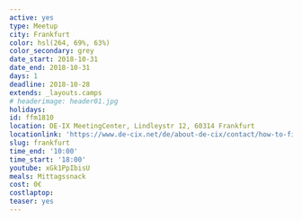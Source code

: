 ```yaml
---
active: yes
type: Meetup
city: Frankfurt
color: hsl(264, 69%, 63%)
color_secondary: grey
date_start: 2018-10-31
date_end: 2018-10-31
days: 1
deadline: 2018-10-28
extends: _layouts.camps
# headerimage: header01.jpg
holidays:
id: ffm1810
location: DE-IX MeetingCenter, Lindleystr 12, 60314 Frankfurt
locationlink: 'https://www.de-cix.net/de/about-de-cix/contact/how-to-find-us'
slug: frankfurt
time_end: '10:00'
time_start: '18:00'
youtube: xGk1PpIbisU
meals: Mittagssnack
cost: 0€
costlaptop: 
teaser: yes
---
```

